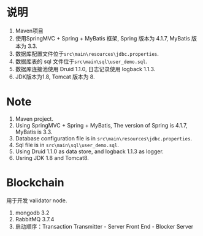 # 说明
1. Maven项目
2. 使用SpringMVC + Spring + MyBatis 框架, Spring 版本为 4.1.7, MyBatis 版本为 3.3.
3. 数据库配置文件位于`src\main\resources\jdbc.properties`.
4. 数据库表的 sql 文件位于`src\main\sql\user_demo.sql`.
5. 数据库连接池使用 Druid 1.1.0, 日志记录使用 logback 1.1.3.
6. JDK版本为1.8, Tomcat 版本为 8.
# Note
1. Maven project.
2. Using SpringMVC + Spring + MyBatis, The version of Spring is 4.1.7, MyBatis is 3.3.
3. Database configuration file is in `src\main\resources\jdbc.properties`.
4. Sql file is in `src\main\sql\user_demo.sql`.
5. Using Druid 1.1.0 as data store, and logback 1.1.3 as logger.
6. Usring JDK 1.8 and Tomcat8.

# Blockchain
用于开发 validator node.
1. mongodb 3.2
2. RabbitMQ 3.7.4
3. 启动顺序：Transaction Transmitter - Server Front End - Blocker Server

